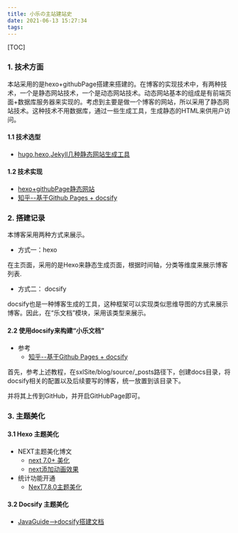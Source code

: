 ```yaml
---
title: 小乐の主站建站史
date: 2021-06-13 15:27:34
tags:
---
```


[TOC]

###   1. 技术方面

本站采用的是hexo+githubPage搭建来搭建的。在博客的实现技术中，有两种技术，一个是静态网站技术，一个是动态网站技术。动态网站基本的组成是有前端页面+数据库服务器来实现的。考虑到主要是做一个博客的网站，所以采用了静态网站技术。这种技术不用数据库，通过一些生成工具，生成静态的HTML来供用户访问。

#### 1.1 技术选型

- [hugo,hexo,Jekyll几种静态网站生成工具 ](https://segmentfault.com/a/1190000039837806) 

#### 1.2 技术实现

- [hexo+githubPage静态网站](https://cloud.tencent.com/developer/article/1520557) 
- [知乎--基于Github Pages + docsify](https://zhuanlan.zhihu.com/p/101126727)

### 2. 搭建记录

本博客采用两种方式来展示。

- 方式一：hexo

在主页面，采用的是Hexo来静态生成页面，根据时间轴，分类等维度来展示博客列表.

- 方式二： docsify

docsify也是一种博客生成的工具，这种框架可以实现类似思维导图的方式来展示博客。因此，在“乐文档”模块，采用该类型来展示。

#### 2.2 使用docsify来构建“小乐文档”

- 参考
  - [知乎--基于Github Pages + docsify](https://zhuanlan.zhihu.com/p/101126727)

首先，参考上述教程，在sxlSite/blog/source/_posts路径下，创建docs目录，将docsify相关的配置以及后续要写的博客，统一放置到该目录下。

并将其上传到GitHub，并开启GitHubPage即可。

### 3. 主题美化

#### 3.1 Hexo 主题美化

- NEXT主题美化博文
  - [next 7.0+ 美化](https://vic.kim/2019/05/25/Hexo%E5%8D%9A%E5%AE%A2%E4%BC%98%E5%8C%96%E4%B9%8BNext%E4%B8%BB%E9%A2%98%E7%BE%8E%E5%8C%96/) 
  - [next添加动画效果](https://tding.top/archives/dfac1e9c.html)
- 统计功能开通
  - [NexT7.8.0主题美化](http://www.1226.site/2020/11/23/NexT7.8.0%E4%B8%BB%E9%A2%98%E7%BE%8E%E5%8C%96%EF%BC%88%E6%8C%81%E7%BB%AD%E6%9B%B4%E6%96%B0%EF%BC%89/) 

#### 3.2 Docsify 主题美化

- [JavaGuide-->docsify搭建文档](https://mp.weixin.qq.com/s?__biz=Mzg2OTA0Njk0OA==&mid=2247486555&idx=2&sn=8486026ee9f9ba645ff0363df6036184&chksm=cea24390f9d5ca86ff4177c0aca5e719de17dc89e918212513ee661dd56f17ca8269f4a6e303&token=36880070&lang=zh_CN#rd)

